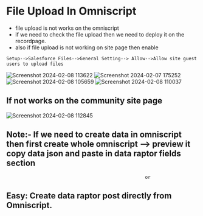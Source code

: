# File Upload In Omniscript
 - file upload is not works on the omniscript
 - if we need to check the file upload then we need to deploy it on the recordpage.
 - also if file upload is not working on site page then enable
   
```
Setup-->Salesforce Files-->General Setting--> Allow-->Allow site guest users to upload files 
```
![Screenshot 2024-02-08 113622](https://github.com/gaurravlokhande/Salesforce-OmniStudio/assets/119065314/3222fc87-7397-4dbf-a2f3-92abeb851171)
![Screenshot 2024-02-07 175252](https://github.com/gaurravlokhande/Salesforce-OmniStudio/assets/119065314/cb57f80c-38b5-48ef-92b2-cc3b2731aeed)
![Screenshot 2024-02-08 105659](https://github.com/gaurravlokhande/Salesforce-OmniStudio/assets/119065314/79165705-61c2-4405-bf49-0c3285d10b3c)
![Screenshot 2024-02-08 110037](https://github.com/gaurravlokhande/Salesforce-OmniStudio/assets/119065314/ad567486-555f-43f2-a654-2385c4175009)


## If not works on the community site page
![Screenshot 2024-02-08 112845](https://github.com/gaurravlokhande/Salesforce-OmniStudio/assets/119065314/7ec38215-4785-474e-bb3e-309ca1c8a2ed)


## Note:- If we need to create data in omniscript then first create whole omniscript --> preview it copy data json and paste in data raptor fields section

                                                       or

## Easy: Create data raptor post directly from Omniscript.
